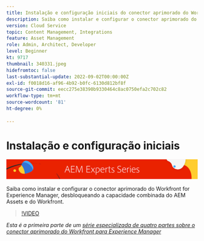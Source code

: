```yaml
---
title: Instalação e configuração iniciais do conector aprimorado do Workfront para AEM
description: Saiba como instalar e configurar o conector aprimorado do Workfront for Experience Manager, desbloqueando a capacidade combinada do AEM Assets e do Workfront.
version: Cloud Service
topic: Content Management, Integrations
feature: Asset Management
role: Admin, Architect, Developer
level: Beginner
kt: 9717
thumbnail: 340331.jpeg
hidefromtoc: false
last-substantial-update: 2022-09-02T00:00:00Z
exl-id: f0018d16-af96-4b92-b0fc-6130d812bf8f
source-git-commit: eecc275e38390b9330464c8ac0750efa2c702c82
workflow-type: tm+mt
source-wordcount: '81'
ht-degree: 0%

---
```


# Instalação e configuração iniciais

![Série para especialistas em AEM](./assets/banner.png)

Saiba como instalar e configurar o conector aprimorado do Workfront for Experience Manager, desbloqueando a capacidade combinada do AEM Assets e do Workfront.

>[!VIDEO](https://video.tv.adobe.com/v/340331?quality=12&learn=on)

_Esta é a primeira parte de um [série especializada de quatro partes sobre o conector aprimorado do Workfront para Experience Manager](./overview.md)_
